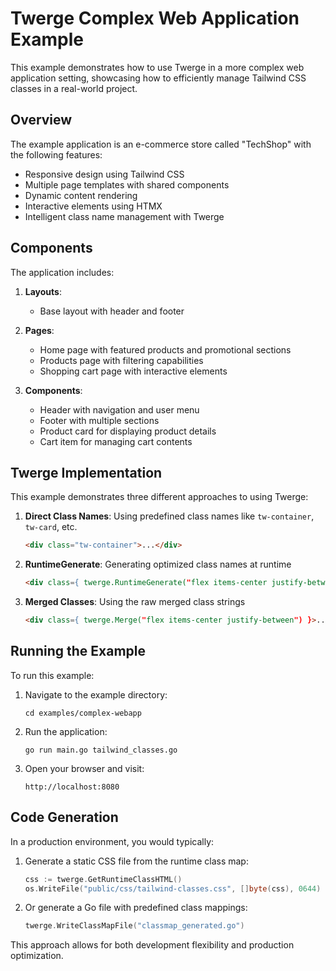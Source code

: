 # Twerge Complex Web Application Example

This example demonstrates how to use Twerge in a more complex web application setting, showcasing how to efficiently manage Tailwind CSS classes in a real-world project.

## Overview

The example application is an e-commerce store called "TechShop" with the following features:

- Responsive design using Tailwind CSS
- Multiple page templates with shared components
- Dynamic content rendering
- Interactive elements using HTMX
- Intelligent class name management with Twerge

## Components

The application includes:

1. **Layouts**:
   - Base layout with header and footer

2. **Pages**:
   - Home page with featured products and promotional sections
   - Products page with filtering capabilities
   - Shopping cart page with interactive elements

3. **Components**:
   - Header with navigation and user menu
   - Footer with multiple sections
   - Product card for displaying product details
   - Cart item for managing cart contents

## Twerge Implementation

This example demonstrates three different approaches to using Twerge:

1. **Direct Class Names**: Using predefined class names like `tw-container`, `tw-card`, etc.
   ```html
   <div class="tw-container">...</div>
   ```

2. **RuntimeGenerate**: Generating optimized class names at runtime
   ```html
   <div class={ twerge.RuntimeGenerate("flex items-center justify-between") }>...</div>
   ```

3. **Merged Classes**: Using the raw merged class strings
   ```html
   <div class={ twerge.Merge("flex items-center justify-between") }>...</div>
   ```

## Running the Example

To run this example:

1. Navigate to the example directory:
   ```
   cd examples/complex-webapp
   ```

2. Run the application:
   ```
   go run main.go tailwind_classes.go
   ```

3. Open your browser and visit:
   ```
   http://localhost:8080
   ```

## Code Generation

In a production environment, you would typically:

1. Generate a static CSS file from the runtime class map:
   ```go
   css := twerge.GetRuntimeClassHTML()
   os.WriteFile("public/css/tailwind-classes.css", []byte(css), 0644)
   ```

2. Or generate a Go file with predefined class mappings:
   ```go
   twerge.WriteClassMapFile("classmap_generated.go")
   ```

This approach allows for both development flexibility and production optimization.